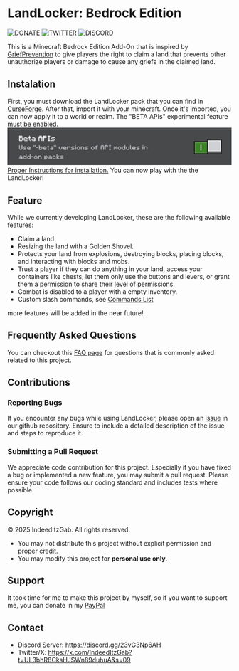 # LandLocker: Bedrock Edition
[![DONATE](https://img.shields.io/badge/Donate-PayPal-green.svg)](https://www.paypal.me/GabrielBondoc09)
[![TWITTER](https://img.shields.io/twitter/follow/IndeedItzGab)](https://x.com/IndeedItzGab?t=UL3bhR8CksHJSWn89duhuA&s=09)
[![DISCORD](https://badgen.net/badge/icon/discord?icon=discord&label)](https://discord.gg/23vG3Np6AH)

This is a Minecraft Bedrock Edition Add-On that is inspired by [GriefPrevention](https://legacy.griefprevention.com/) to give players the right to claim a land that prevents other unauthorize players or damage to cause any griefs in the claimed land.

## Instalation
First, you must download the LandLocker pack that you can find in [CurseForge](https://www.curseforge.com/minecraft-bedrock/addons/landlocker). After that, import it with your minecraft. Once it's imported, you can now apply it to a world or realm. The "BETA APIs" experimental feature must be enabled.
![BETA APIs](docs/images/beta_apis.jpg)
[Proper Instructions for installation.](docs/INSTRUCTIONS.md)
You can now play with the the LandLocker!

## Feature
While we currently developing LandLocker, these are the following available features:
- Claim a land.
- Resizing the land with a Golden Shovel.
- Protects your land from explosions, destroying blocks, placing blocks, and interacting with blocks and mobs.
- Trust a player if they can do anything in your land, access your containers like chests, let them only use the buttons and levers, or grant them a permission to share their level of permissions.
- Combat is disabled to a player with a empty inventory.
- Custom slash commands, see [Commands List](docs/COMMANDS.md)

more features will be added in the near future!

## Frequently Asked Questions
You can checkout this [FAQ page](docs/FAQ.md) for questions that is commonly asked related to this project.

## Contributions
### Reporting Bugs
If you encounter any bugs while using LandLocker, please open an [issue](https://github.com/IndeedItzGab/LandLocker/issues/new) in our github repository. Ensure to include a detailed description of the issue and steps to reproduce it.
### Submitting a Pull Request
We appreciate code contribution for this project. Especially if you have fixed a bug or implemented a new feature, you may submit a pull request.
Please ensure your code follows our coding standard and includes tests where possible.

## Copyright
© 2025 IndeedItzGab. All rights reserved.
- You may not distribute this project without explicit permission and proper credit.
- You may modify this project for **personal use only**.

## Support
It took time for me to make this project by myself, so if you want to support me, you can donate in my [PayPal](https://www.paypal.me/GabrielBondoc09)

## Contact
- Discord Server: https://discord.gg/23vG3Np6AH
- Twitter/X: https://x.com/IndeedItzGab?t=UL3bhR8CksHJSWn89duhuA&s=09